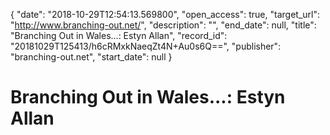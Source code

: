{
  "date": "2018-10-29T12:54:13.569800", 
  "open_access": true, 
  "target_url": "http://www.branching-out.net/", 
  "description": "", 
  "end_date": null, 
  "title": "Branching Out in Wales...: Estyn Allan", 
  "record_id": "20181029T125413/h6cRMxkNaeqZt4N+Au0s6Q==", 
  "publisher": "branching-out.net", 
  "start_date": null
}

# Branching Out in Wales...: Estyn Allan

